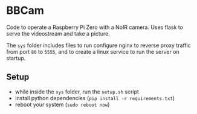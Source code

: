 # BBCam

Code to operate a Raspberry Pi Zero with a NoIR camera. Uses flask to serve the videostream and take a picture.

The `sys` folder includes files to run configure nginx to reverse proxy traffic from port `80` to `5555`, and to create a linux service to run the server on startup.

## Setup

- while inside the `sys` folder, run the `setup.sh` script
- install python dependencies (`pip install -r requirements.txt`)
- reboot your system (`sudo reboot now`)
